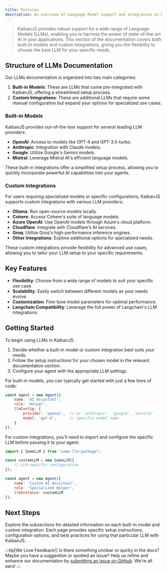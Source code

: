 ```yaml
---
title: Overview
description: An overview of Language Model support and integration in KaibanJS
---
```


> KaibanJS provides robust support for a wide range of Language Models (LLMs), enabling you to harness the power of state-of-the-art AI in your applications. This section of the documentation covers both built-in models and custom integrations, giving you the flexibility to choose the best LLM for your specific needs.

## Structure of LLMs Documentation

Our LLMs documentation is organized into two main categories:

1. **Built-in Models**: These are LLMs that come pre-integrated with KaibanJS, offering a streamlined setup process.
2. **Custom Integrations**: These are additional LLMs that require some manual configuration but expand your options for specialized use cases.

### Built-in Models

KaibanJS provides out-of-the-box support for several leading LLM providers:

- **OpenAI**: Access to models like GPT-4 and GPT-3.5-turbo.
- **Anthropic**: Integration with Claude models.
- **Google**: Utilize Google's Gemini models.
- **Mistral**: Leverage Mistral AI's efficient language models.

These built-in integrations offer a simplified setup process, allowing you to quickly incorporate powerful AI capabilities into your agents.

### Custom Integrations

For users requiring specialized models or specific configurations, KaibanJS supports custom integrations with various LLM providers:

- **Ollama**: Run open-source models locally.
- **Cohere**: Access Cohere's suite of language models.
- **Azure OpenAI**: Use OpenAI models through Azure's cloud platform.
- **Cloudflare**: Integrate with Cloudflare's AI services.
- **Groq**: Utilize Groq's high-performance inference engines.
- **Other Integrations**: Explore additional options for specialized needs.

These custom integrations provide flexibility for advanced use cases, allowing you to tailor your LLM setup to your specific requirements.

## Key Features

- **Flexibility**: Choose from a wide range of models to suit your specific use case.
- **Scalability**: Easily switch between different models as your needs evolve.
- **Customization**: Fine-tune model parameters for optimal performance.
- **Langchain Compatibility**: Leverage the full power of Langchain's LLM integrations.

## Getting Started

To begin using LLMs in KaibanJS:

1. Decide whether a built-in model or custom integration best suits your needs.
2. Follow the setup instructions for your chosen model in the relevant documentation section.
3. Configure your agent with the appropriate LLM settings.

For built-in models, you can typically get started with just a few lines of code:

```javascript
const agent = new Agent({
    name: 'AI Assistant',
    role: 'Helper',
    llmConfig: {
        provider: 'openai',  // or 'anthropic', 'google', 'mistral'
        model: 'gpt-4',      // specific model name
    }
});
```

For custom integrations, you'll need to import and configure the specific LLM before passing it to your agent:

```javascript
import { SomeLLM } from "some-llm-package";

const customLLM = new SomeLLM({
    // LLM-specific configuration
});

const agent = new Agent({
    name: 'Custom AI Assistant',
    role: 'Specialized Helper',
    llmInstance: customLLM
});
```

## Next Steps

Explore the subsections for detailed information on each built-in model and custom integration. Each page provides specific setup instructions, configuration options, and best practices for using that particular LLM with KaibanJS.

:::tip[We Love Feedback!]
Is there something unclear or quirky in the docs? Maybe you have a suggestion or spotted an issue? Help us refine and enhance our documentation by [submitting an issue on GitHub](https://github.com/kaiban-ai/KaibanJS/issues). We're all ears!
:::
